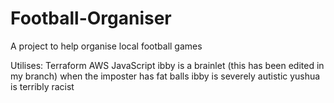 # Football-Organiser
A project to help organise local football games

Utilises:
Terraform
AWS
JavaScript
ibby is a brainlet (this has been edited in my branch)
when the imposter has fat balls
ibby is severely autistic
yushua is terribly racist
